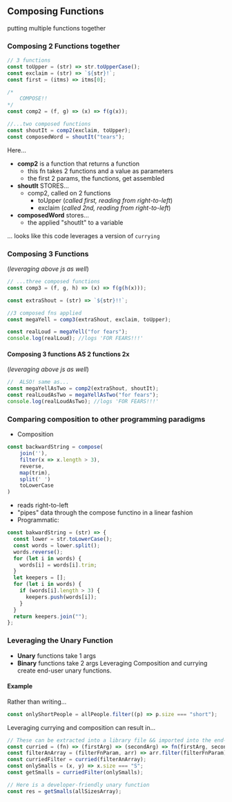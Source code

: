 ## Composing Functions

putting multiple functions together

### Composing 2 Functions together

```js
// 3 functions
const toUpper = (str) => str.toUpperCase();
const exclaim = (str) => `${str}!`;
const first = (itms) => itms[0];

/*
	COMPOSE!!
*/
const comp2 = (f, g) => (x) => f(g(x));

//...two composed functions
const shoutIt = comp2(exclaim, toUpper);
const composedWord = shoutIt("tears");
```

Here...

- **comp2** is a function that returns a function
  - this fn takes 2 functions and a value as parameters
  - the first 2 params, the functions, get assembled
- **shoutIt** STORES...
  - comp2, called on 2 functions
    - toUpper (_called first, reading from right-to-left_)
    - exclaim (_called 2nd, reading from right-to-left_)
- **composedWord** stores...
  - the applied "shoutIt" to a variable

... looks like this code leverages a version of `currying`

### Composing 3 Functions

(_leveraging above js as well_)

```js
// ...three composed functions
const comp3 = (f, g, h) => (x) => f(g(h(x)));

const extraShout = (str) => `${str}!!`;

//3 composed fns applied
const megaYell = comp3(extraShout, exclaim, toUpper);

const realLoud = megaYell("for fears");
console.log(realLoud); //logs 'FOR FEARS!!!'
```

#### Composing 3 functions AS 2 functions 2x

(_leveraging above js as well_)

```js
//  ALSO! same as...
const megaYellAsTwo = comp2(extraShout, shoutIt);
const realLoudAsTwo = megaYellAsTwo("for fears");
console.log(realLoudAsTwo); //logs 'FOR FEARS!!!'
```

### Comparing composition to other programming paradigms

- Composition

```js
const backwardString = compose(
	join(''),
	filter(x => x.length > 3),
	reverse,
	map(trim),
	split(' ')
	toLowerCase
)
```

- reads right-to-left
- "pipes" data through the compose functino in a linear fashion
- Programmatic:

```js
const bakwardString = (str) => {
  const lower = str.toLowerCase();
  const words = lower.split();
  words.reverse();
  for (let i in words) {
    words[i] = words[i].trim;
  }
  let keepers = [];
  for (let i in words) {
    if (words[i].length > 3) {
      keepers.push(words[i]);
    }
  }
  return keepers.join("");
};
```

### Leveraging the Unary Function

- **Unary** functions take 1 args
- **Binary** functions take 2 args
  Leveraging Composition and currying create end-user unary functions.

#### Example

Rather than writing...

```js
const onlyShortPeople = allPeople.filter((p) => p.size === "short");
```

Leveraging currying and composition can result in...

```js
// These can be extracted into a library file && imported into the end-developers code
const curried = (fn) => (firstArg) => (secondArg) => fn(firstArg, secondArg);
const filterAnArray = (filterFnParam, arr) => arr.filter(filterFnParam);
const curriedFilter = curried(filterAnArray);
const onlySmalls = (x, y) => x.size === "S";
const getSmalls = curriedFilter(onlySmalls);

// Here is a developer-friendly unary function
const res = getSmalls(allSizesArray);
```
